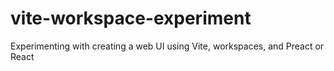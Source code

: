 # vite-workspace-experiment
Experimenting with creating a web UI using Vite, workspaces, and Preact or React
